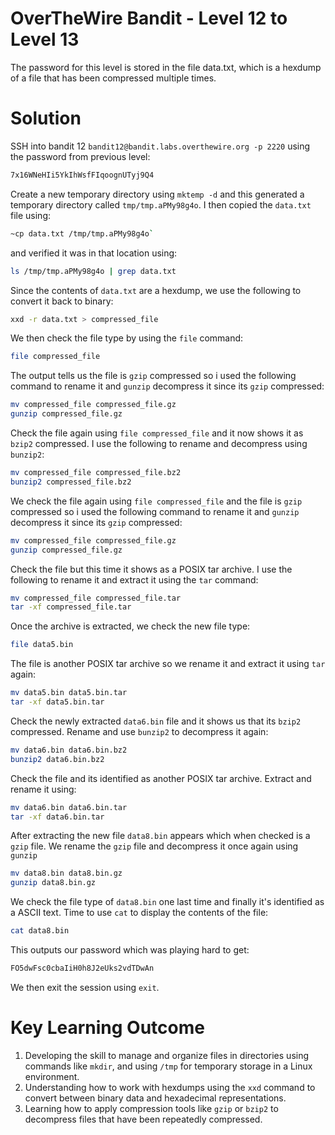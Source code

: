 # OverTheWire Bandit - Level 12 to Level 13
The password for this level is stored in the file data.txt, which is a hexdump of a file that has been compressed multiple times.
# Solution
SSH into bandit 12 `bandit12@bandit.labs.overthewire.org -p 2220` using the password from previous level:
```bash
7x16WNeHIi5YkIhWsfFIqoognUTyj9Q4
```
Create a new temporary directory using `mktemp -d` and this generated a temporary directory called `tmp/tmp.aPMy98g4o`. I then copied the `data.txt` file using:

```bash
~cp data.txt /tmp/tmp.aPMy98g4o`
````
and verified it was in that location using:
```bash
ls /tmp/tmp.aPMy98g4o | grep data.txt
````
Since the contents of `data.txt` are a hexdump, we use the following to convert it back to binary:
```bash
xxd -r data.txt > compressed_file
````
We then check the file type by using the `file` command:

```bash
file compressed_file
````

The output tells us the file is `gzip` compressed so i used the following command to rename it and `gunzip` decompress it since its `gzip` compressed:
```bash
mv compressed_file compressed_file.gz
gunzip compressed_file.gz
````

Check the file again using `file compressed_file` and it now shows it as `bzip2` compressed. I use the following to rename and decompress using `bunzip2`:
```bash
mv compressed_file compressed_file.bz2
bunzip2 compressed_file.bz2
````

We check the file again using `file compressed_file` and the file is `gzip` compressed so i used the following command to rename it and `gunzip` decompress it since its `gzip` compressed:
```bash
mv compressed_file compressed_file.gz
gunzip compressed_file.gz
```

Check the file but this time it shows as a POSIX tar archive. I use the following to rename it and extract it using the `tar` command:
```bash
mv compressed_file compressed_file.tar
tar -xf compressed_file.tar
```

Once the archive is extracted, we check the new file type:
```bash
file data5.bin
```

The file is another POSIX tar archive so we rename it and extract it using `tar` again:
```bash
mv data5.bin data5.bin.tar
tar -xf data5.bin.tar
```

Check the newly extracted `data6.bin` file and it shows us that its `bzip2` compressed. Rename and use `bunzip2` to decompress it again:

```bash
mv data6.bin data6.bin.bz2
bunzip2 data6.bin.bz2
```
Check the file and its identified as another POSIX tar archive. Extract and rename it using:


```bash
mv data6.bin data6.bin.tar
tar -xf data6.bin.tar
```

After extracting the new file `data8.bin` appears which when checked is a `gzip` file. We rename the `gzip` file and decompress it once again using `gunzip`


```bash
mv data8.bin data8.bin.gz
gunzip data8.bin.gz
```

We check the file type of `data8.bin` one last time and finally it's identified as a ASCII text. Time to use `cat` to display the contents of the file:

```bash
cat data8.bin
```

This outputs our password which was playing hard to get:

```bash
FO5dwFsc0cbaIiH0h8J2eUks2vdTDwAn
```
We then exit the session using `exit`.
# Key Learning Outcome
1. Developing the skill to manage and organize files in directories using commands like `mkdir`, and using `/tmp` for temporary storage in a Linux environment.
2. Understanding how to work with hexdumps using the `xxd` command to convert between binary data and hexadecimal representations.
3. Learning how to apply compression tools like `gzip` or `bzip2` to decompress files that have been repeatedly compressed.






